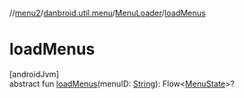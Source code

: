 //[menu2](../../../index.md)/[danbroid.util.menu](../index.md)/[MenuLoader](index.md)/[loadMenus](load-menus.md)

# loadMenus

[androidJvm]\
abstract fun [loadMenus](load-menus.md)(menuID: [String](https://kotlinlang.org/api/latest/jvm/stdlib/kotlin/-string/index.html)): Flow<[MenuState](../-menu-state/index.md)>?
